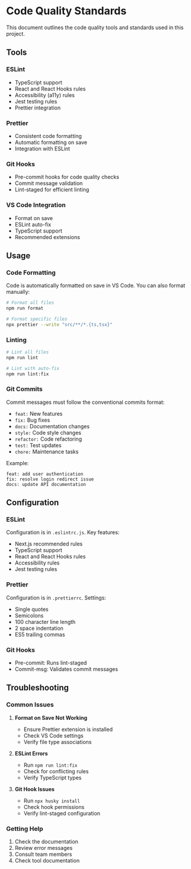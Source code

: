 # Code Quality Standards

This document outlines the code quality tools and standards used in this project.

## Tools

### ESLint

- TypeScript support
- React and React Hooks rules
- Accessibility (a11y) rules
- Jest testing rules
- Prettier integration

### Prettier

- Consistent code formatting
- Automatic formatting on save
- Integration with ESLint

### Git Hooks

- Pre-commit hooks for code quality checks
- Commit message validation
- Lint-staged for efficient linting

### VS Code Integration

- Format on save
- ESLint auto-fix
- TypeScript support
- Recommended extensions

## Usage

### Code Formatting

Code is automatically formatted on save in VS Code. You can also format manually:

```bash
# Format all files
npm run format

# Format specific files
npx prettier --write "src/**/*.{ts,tsx}"
```

### Linting

```bash
# Lint all files
npm run lint

# Lint with auto-fix
npm run lint:fix
```

### Git Commits

Commit messages must follow the conventional commits format:

- `feat:` New features
- `fix:` Bug fixes
- `docs:` Documentation changes
- `style:` Code style changes
- `refactor:` Code refactoring
- `test:` Test updates
- `chore:` Maintenance tasks

Example:

```
feat: add user authentication
fix: resolve login redirect issue
docs: update API documentation
```

## Configuration

### ESLint

Configuration is in `.eslintrc.js`. Key features:

- Next.js recommended rules
- TypeScript support
- React and React Hooks rules
- Accessibility rules
- Jest testing rules

### Prettier

Configuration is in `.prettierrc`. Settings:

- Single quotes
- Semicolons
- 100 character line length
- 2 space indentation
- ES5 trailing commas

### Git Hooks

- Pre-commit: Runs lint-staged
- Commit-msg: Validates commit messages

## Troubleshooting

### Common Issues

1. **Format on Save Not Working**

   - Ensure Prettier extension is installed
   - Check VS Code settings
   - Verify file type associations

2. **ESLint Errors**

   - Run `npm run lint:fix`
   - Check for conflicting rules
   - Verify TypeScript types

3. **Git Hook Issues**
   - Run `npx husky install`
   - Check hook permissions
   - Verify lint-staged configuration

### Getting Help

1. Check the documentation
2. Review error messages
3. Consult team members
4. Check tool documentation
